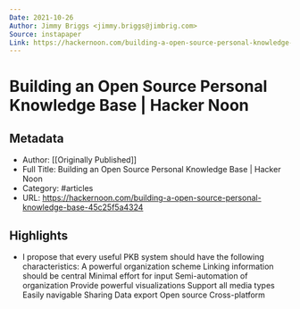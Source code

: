 ```yaml
---
Date: 2021-10-26
Author: Jimmy Briggs <jimmy.briggs@jimbrig.com>
Source: instapaper
Link: https://hackernoon.com/building-a-open-source-personal-knowledge-base-45c25f5a4324
---
```

# Building an Open Source Personal Knowledge Base | Hacker Noon

## Metadata
- Author: [[Originally Published]]
- Full Title: Building an Open Source Personal Knowledge Base | Hacker Noon
- Category: #articles
- URL: https://hackernoon.com/building-a-open-source-personal-knowledge-base-45c25f5a4324

## Highlights
- I propose that every useful PKB system should have the following characteristics:
  A powerful organization scheme
  Linking information should be central
  Minimal effort for input
  Semi-automation of organization
  Provide powerful visualizations
  Support all media types
  Easily navigable
  Sharing
  Data export
  Open source
  Cross-platform
